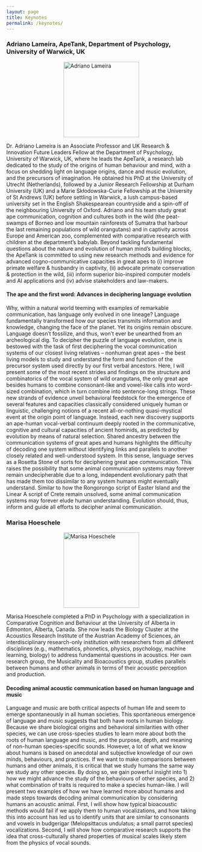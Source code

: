 ```yaml
---
layout: page
title: Keynotes
permalink: /keynotes/
---
```

### Adriano Lameira, ApeTank, Department of Psychology, University of Warwick, UK

<img style="display: block; margin: auto;" src="{{ site.baseurl }}/assets/photo_adriano.jpg" alt="Adriano Lameira" width="200"/>

Dr. Adriano Lameira is an Associate Professor and UK Research & Innovation
Future Leaders Fellow at the Department of Psychology, University of Warwick, UK, where he leads the ApeTank, a research lab dedicated to the study of the origins of human behaviour and mind, with a focus on shedding light on language origins, dance and music evolution, and the precursors of imagination. He obtained his PhD at the University of Utrecht (Netherlands), followed by a Junior Research Fellowship at Durham University (UK) and a Marie Skłodowska-Curie Fellowship at the University of St Andrews (UK) before settling in Warwick, a lush campus-based university set in the English Shakespearean countryside and a spin-off of the neighbouring University of Oxford. Adriano and his team study great ape communication, cognition and cultures both in the wild (the peat-swamps of Borneo and low mountain rainforests of Sumatra that harbour the last remaining populations of wild orangutans) and in captivity across Europe and American zoo, complemented with comparative research with children at the department’s babylab. Beyond tackling fundamental questions about the nature and evolution of human mind’s building blocks, the ApeTank is committed to using new research methods and evidence for advanced cogno-communicative capacities in great apes to (i) improve primate welfare & husbandry in captivity, (ii) advocate primate conservation & protection in the wild, (iii) inform superior bio-inspired computer models and AI applications and (iv) advise stakeholders and law-makers.

#### The ape and the first word: Advances in deciphering language evolution

Why, within a natural world teeming with examples of remarkable communication, has language only evolved in one lineage? Language fundamentally transformed how our species transmits information and knowledge, changing the face of the planet. Yet its origins remain obscure. Language doesn’t fossilize, and thus, won’t ever be unearthed from an archeological dig. To decipher the puzzle of language evolution, one is bestowed with the task of first deciphering the vocal communication systems of our closest living relatives – nonhuman great apes – the best living models to study and understand the form and function of the precursor system used directly by our first verbal ancestors. Here, I will present some of the most recent strides and findings on the structure and combinatorics of the vocal system of wild orangutans, the only great ape besides humans to combine consonant-like and vowel-like calls into word-sized combination, which in turn combine into sentence-long strings. These new strands of evidence unveil behavioral feedstock for the emergence of several features and capacities classically considered uniquely human or linguistic, challenging notions of a recent all-or-nothing quasi-mystical event at the origin point of language. Instead, each new discovery supports an ape-human vocal-verbal continuum deeply rooted in the communicative, cognitive and cultural capacities of ancient hominids, as predicted by evolution by means of natural selection. Shared ancestry between the communication systems of great apes and humans highlights the difficulty of decoding one system without identifying links and parallels to another closely related and well-understood system. In this sense, language serves as a Rosetta Stone of sorts for deciphering great ape communication. This raises the possibility that some animal communication systems may forever remain undecipherable due to a long, independent evolutionary path that has made them too dissimilar to any system humans might eventually understand. Similar to how the Rongorongo script of Easter Island and the Linear A script of Crete remain unsolved, some animal communication systems may forever elude human understanding. Evolution should, thus, inform and guide all efforts to decipher animal communication.

### Marisa Hoeschele

<img style="display: block; margin: auto;" src="{{ site.baseurl }}/assets/photo_marisa.jpg" alt="Marisa Hoeschele" width="200"/>

Marisa Hoeschele completed a PhD in Psychology with a specialization in Comparative Cognition and Behaviour at the University of Alberta in Edmonton, Alberta, Canada. She now leads the Biology Cluster at the Acoustics Research Institute of the Austrian Academy of Sciences, an interdisciplinary research-only institution with researchers from all different disciplines (e.g., mathematics, phonetics, physics, psychology, machine learning, biology) to address fundamental questions in acoustics. Her own research group, the Musicality and Bioacoustics group, studies parallels between humans and other animals in terms of their acoustic perception and production.  

#### Decoding animal acoustic communication based on human language and music

Language and music are both critical aspects of human life and seem to emerge spontaneously in all human societies. This spontaneous emergence of language and music suggests that both have roots in human biology. Because we share biological origins and behavioral similarities with other species, we can use cross-species studies to learn more about both the roots of human language and music, and the purpose, depth, and meaning of non-human species-specific sounds. However, a lot of what we know about humans is based on anecdotal and subjective knowledge of our own minds, behaviours, and practices. If we want to make comparisons between humans and other animals, it is critical that we study humans the same way we study any other species. By doing so, we gain powerful insight into 1) how we might advance the study of the behaviours of other species, and 2) what combination of traits is required to make a species human-like. I will present two examples of how we have learned more about humans and made steps towards decoding animal communication by considering humans an acoustic animal. First, I will show how typical bioacoustic methods would fail if we apply them to human vocalizations, and how taking this into account has led us to identify units that are similar to consonants and vowels in budgerigar (Melopsittacus undulatus; a small parrot species) vocalizations. Second, I will show how comparative research supports the idea that cross-culturally shared properties of musical scales likely stem from the physics of vocal sounds.
